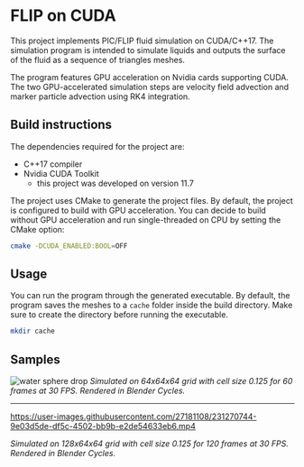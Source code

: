 # FLIP on CUDA

This project implements PIC/FLIP fluid simulation on CUDA/C++17.
The simulation program is intended to simulate liquids and outputs the surface of the fluid
as a sequence of triangles meshes.

The program features GPU acceleration on Nvidia cards supporting CUDA.
The two GPU-accelerated simulation steps are velocity field advection
and marker particle advection using RK4 integration.

## Build instructions

The dependencies required for the project are:

* C++17 compiler
* Nvidia CUDA Toolkit
  * this project was developed on version 11.7

The project uses CMake to generate the project files.
By default, the project is configured to build with GPU acceleration.
You can decide to build without GPU acceleration and run single-threaded on CPU by setting the CMake option:

```bash
cmake -DCUDA_ENABLED:BOOL=OFF
```

## Usage

You can run the program through the generated executable.
By default, the program saves the meshes to a `cache` folder inside the build directory.
Make sure to create the directory before running the executable.

```bash
mkdir cache
```

## Samples

![water sphere drop](./samples/flipsphere.gif)
*Simulated on 64x64x64 grid with cell size 0.125 for 60 frames at 30 FPS. Rendered in Blender Cycles.*

---
https://user-images.githubusercontent.com/27181108/231270744-9e03d5de-df5c-4502-bb9b-e2de54633eb6.mp4

*Simulated on 128x64x64 grid with cell size 0.125 for 120 frames at 30 FPS. Rendered in Blender Cycles.*
